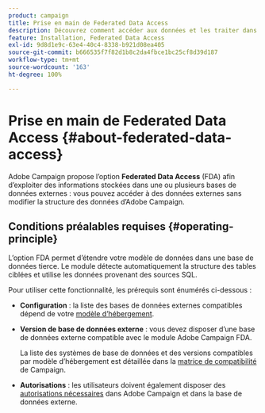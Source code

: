```yaml
---
product: campaign
title: Prise en main de Federated Data Access
description: Découvrez comment accéder aux données et les traiter dans une base de données externe.
feature: Installation, Federated Data Access
exl-id: 9d8d1e9c-63e4-40c4-8338-b921d08ea405
source-git-commit: b666535f7f82d1b8c2da4fbce1bc25cf8d39d187
workflow-type: tm+mt
source-wordcount: '163'
ht-degree: 100%

---
```


# Prise en main de Federated Data Access {#about-federated-data-access}



Adobe Campaign propose l’option **Federated Data Access** (FDA) afin d’exploiter des informations stockées dans une ou plusieurs bases de données externes : vous pouvez accéder à des données externes sans modifier la structure des données d’Adobe Campaign.

## Conditions préalables requises {#operating-principle}

L’option FDA permet d’étendre votre modèle de données dans une base de données tierce. Le module détecte automatiquement la structure des tables ciblées et utilise les données provenant des sources SQL.

Pour utiliser cette fonctionnalité, les prérequis sont énumérés ci-dessous :

* **Configuration** : la liste des bases de données externes compatibles dépend de votre [modèle d’hébergement](../../installation/using/hosting-models.md).
* **Version de base de données externe** : vous devez disposer d’une base de données externe compatible avec le module Adobe Campaign FDA.

  La liste des systèmes de base de données et des versions compatibles par modèle d’hébergement est détaillée dans la [matrice de compatibilité](../../rn/using/compatibility-matrix.md#FederatedDataAccessFDA) de Campaign.

* **Autorisations** : les utilisateurs doivent également disposer des [autorisations nécessaires](../../installation/using/remote-database-access-rights.md) dans Adobe Campaign et dans la base de données externe.

